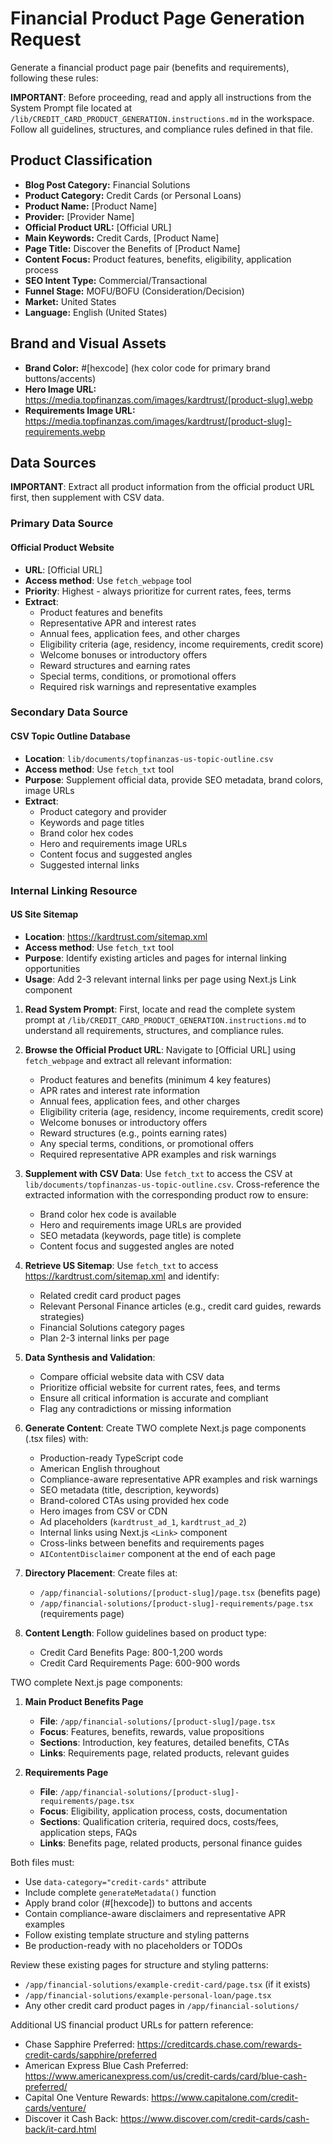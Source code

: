 # Financial Product Page Generation Request

Generate a financial product page pair (benefits and requirements), following these rules:

**IMPORTANT**: Before proceeding, read and apply all instructions from the System Prompt file located at `/lib/CREDIT_CARD_PRODUCT_GENERATION.instructions.md` in the workspace. Follow all guidelines, structures, and compliance rules defined in that file.

<ProductPageRequest>

## Product Classification

- **Blog Post Category:** Financial Solutions
- **Product Category:** Credit Cards (or Personal Loans)
- **Product Name:** [Product Name]
- **Provider:** [Provider Name]
- **Official Product URL:** [Official URL]
- **Main Keywords:** Credit Cards, [Product Name]
- **Page Title:** Discover the Benefits of [Product Name]
- **Content Focus:** Product features, benefits, eligibility, application process
- **SEO Intent Type:** Commercial/Transactional
- **Funnel Stage:** MOFU/BOFU (Consideration/Decision)
- **Market:** United States
- **Language:** English (United States)

## Brand and Visual Assets

- **Brand Color:** #[hexcode] (hex color code for primary brand buttons/accents)
- **Hero Image URL:** <https://media.topfinanzas.com/images/kardtrust/[product-slug].webp>
- **Requirements Image URL:** <https://media.topfinanzas.com/images/kardtrust/[product-slug]-requirements.webp>

## Data Sources

**IMPORTANT**: Extract all product information from the official product URL first, then supplement with CSV data.

### Primary Data Source

#### Official Product Website

- **URL**: [Official URL]
- **Access method**: Use `fetch_webpage` tool
- **Priority**: Highest - always prioritize for current rates, fees, terms
- **Extract**:
  - Product features and benefits
  - Representative APR and interest rates
  - Annual fees, application fees, and other charges
  - Eligibility criteria (age, residency, income requirements, credit score)
  - Welcome bonuses or introductory offers
  - Reward structures and earning rates
  - Special terms, conditions, or promotional offers
  - Required risk warnings and representative examples

### Secondary Data Source

#### CSV Topic Outline Database

- **Location**: `lib/documents/topfinanzas-us-topic-outline.csv`
- **Access method**: Use `fetch_txt` tool
- **Purpose**: Supplement official data, provide SEO metadata, brand colors, image URLs
- **Extract**:
  - Product category and provider
  - Keywords and page titles
  - Brand color hex codes
  - Hero and requirements image URLs
  - Content focus and suggested angles
  - Suggested internal links

### Internal Linking Resource

#### US Site Sitemap

- **Location**: <https://kardtrust.com/sitemap.xml>
- **Access method**: Use `fetch_txt` tool
- **Purpose**: Identify existing articles and pages for internal linking opportunities
- **Usage**: Add 2-3 relevant internal links per page using Next.js Link component

</ProductPageRequest>

<Instructions>

1. **Read System Prompt**: First, locate and read the complete system prompt at `/lib/CREDIT_CARD_PRODUCT_GENERATION.instructions.md` to understand all requirements, structures, and compliance rules.

2. **Browse the Official Product URL**: Navigate to [Official URL] using `fetch_webpage` and extract all relevant information:
   - Product features and benefits (minimum 4 key features)
   - APR rates and interest rate information
   - Annual fees, application fees, and other charges
   - Eligibility criteria (age, residency, income requirements, credit score)
   - Welcome bonuses or introductory offers
   - Reward structures (e.g., points earning rates)
   - Any special terms, conditions, or promotional offers
   - Required representative APR examples and risk warnings

3. **Supplement with CSV Data**: Use `fetch_txt` to access the CSV at `lib/documents/topfinanzas-us-topic-outline.csv`. Cross-reference the extracted information with the corresponding product row to ensure:
   - Brand color hex code is available
   - Hero and requirements image URLs are provided
   - SEO metadata (keywords, page title) is complete
   - Content focus and suggested angles are noted

4. **Retrieve US Sitemap**: Use `fetch_txt` to access <https://kardtrust.com/sitemap.xml> and identify:
   - Related credit card product pages
   - Relevant Personal Finance articles (e.g., credit card guides, rewards strategies)
   - Financial Solutions category pages
   - Plan 2-3 internal links per page

5. **Data Synthesis and Validation**:
   - Compare official website data with CSV data
   - Prioritize official website for current rates, fees, and terms
   - Ensure all critical information is accurate and compliant
   - Flag any contradictions or missing information

6. **Generate Content**: Create TWO complete Next.js page components (.tsx files) with:
   - Production-ready TypeScript code
   - American English throughout
   - Compliance-aware representative APR examples and risk warnings
   - SEO metadata (title, description, keywords)
   - Brand-colored CTAs using provided hex code
   - Hero images from CSV or CDN
   - Ad placeholders (`kardtrust_ad_1`, `kardtrust_ad_2`)
   - Internal links using Next.js `<Link>` component
   - Cross-links between benefits and requirements pages
   - `AIContentDisclaimer` component at the end of each page

7. **Directory Placement**: Create files at:
   - `/app/financial-solutions/[product-slug]/page.tsx` (benefits page)
   - `/app/financial-solutions/[product-slug]-requirements/page.tsx` (requirements page)

8. **Content Length**: Follow guidelines based on product type:
   - Credit Card Benefits Page: 800-1,200 words
   - Credit Card Requirements Page: 600-900 words

</Instructions>

<OutputRequired>

TWO complete Next.js page components:

1. **Main Product Benefits Page**
   - **File**: `/app/financial-solutions/[product-slug]/page.tsx`
   - **Focus**: Features, benefits, rewards, value propositions
   - **Sections**: Introduction, key features, detailed benefits, CTAs
   - **Links**: Requirements page, related products, relevant guides

2. **Requirements Page**
   - **File**: `/app/financial-solutions/[product-slug]-requirements/page.tsx`
   - **Focus**: Eligibility, application process, costs, documentation
   - **Sections**: Qualification criteria, required docs, costs/fees, application steps, FAQs
   - **Links**: Benefits page, related products, personal finance guides

Both files must:

- Use `data-category="credit-cards"` attribute
- Include complete `generateMetadata()` function
- Apply brand color (#[hexcode]) to buttons and accents
- Contain compliance-aware disclaimers and representative APR examples
- Follow existing template structure and styling patterns
- Be production-ready with no placeholders or TODOs

</OutputRequired>

<TemplateReferences>

Review these existing pages for structure and styling patterns:

- `/app/financial-solutions/example-credit-card/page.tsx` (if it exists)
- `/app/financial-solutions/example-personal-loan/page.tsx`
- Any other credit card product pages in `/app/financial-solutions/`

</TemplateReferences>

<ExampleURLsForReference>

Additional US financial product URLs for pattern reference:

- Chase Sapphire Preferred: <https://creditcards.chase.com/rewards-credit-cards/sapphire/preferred>
- American Express Blue Cash Preferred: <https://www.americanexpress.com/us/credit-cards/card/blue-cash-preferred/>
- Capital One Venture Rewards: <https://www.capitalone.com/credit-cards/venture/>
- Discover it Cash Back: <https://www.discover.com/credit-cards/cash-back/it-card.html>

</ExampleURLsForReference>
